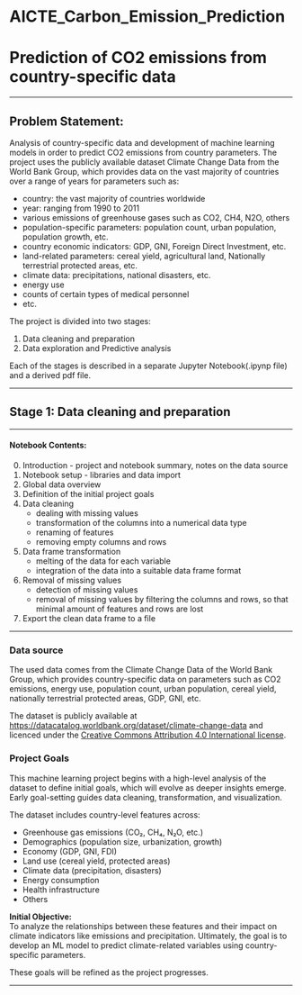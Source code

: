 # AICTE_Carbon_Emission_Prediction
# **Prediction of CO2 emissions from country-specific data**
***

## Problem Statement:

Analysis of country-specific data and development of machine learning models in order to predict CO2 emissions from country parameters. The project uses the publicly available dataset Climate Change Data from the World Bank Group, which provides data on the vast majority of countries over a range of years for parameters such as:

* country: the vast majority of countries worldwide
* year: ranging from 1990 to 2011
* various emissions of greenhouse gases such as CO2, CH4, N2O, others
* population-specific parameters: population count, urban population, population growth, etc.
* country economic indicators: GDP, GNI, Foreign Direct Investment, etc.
* land-related parameters: cereal yield, agricultural land, Nationally terrestrial protected areas, etc.
* climate data: precipitations, national disasters, etc.
* energy use
* counts of certain types of medical personnel
* etc.

The project is divided into two stages:

1. Data cleaning and preparation
2. Data exploration and Predictive analysis

Each of the stages is described in a separate Jupyter Notebook(.ipynp file) and a derived pdf file.

***

## Stage 1: Data cleaning and preparation

***

#### Notebook Contents:
0. Introduction - project and notebook summary, notes on the data source
1. Notebook setup - libraries and data import
2. Global data overview
3. Definition of the initial project goals
3. Data cleaning
    - dealing with missing values
    - transformation of the columns into a numerical data type
    - renaming of features
    - removing empty columns and rows
4. Data frame transformation
    - melting of the data for each variable
    - integration of the data into a suitable data frame format
5. Removal of missing values
    - detection of missing values
    - removal of missing values by filtering the columns and rows, so that minimal amount of features and rows are lost
5. Export the clean data frame to a file

***

### Data source

The used data comes from the Climate Change Data of the World Bank Group, which provides country-specific data on parameters such as CO2 emissions, energy use, population count, urban population, cereal yield, nationally terrestrial protected areas, GDP, GNI, etc.


The dataset is publicly available at https://datacatalog.worldbank.org/dataset/climate-change-data and licenced under the <a href="https://datacatalog.worldbank.org/public-licenses#cc-by">Creative Commons Attribution 4.0 International license</a>.

### Project Goals

This machine learning project begins with a high-level analysis of the dataset to define initial goals, which will evolve as deeper insights emerge. Early goal-setting guides data cleaning, transformation, and visualization.

The dataset includes country-level features across:

- Greenhouse gas emissions (CO₂, CH₄, N₂O, etc.)
- Demographics (population size, urbanization, growth)
- Economy (GDP, GNI, FDI)
- Land use (cereal yield, protected areas)
- Climate data (precipitation, disasters)
- Energy consumption
- Health infrastructure
- Others

**Initial Objective:**  
To analyze the relationships between these features and their impact on climate indicators like emissions and precipitation. Ultimately, the goal is to develop an ML model to predict climate-related variables using country-specific parameters.

These goals will be refined as the project progresses.

***
